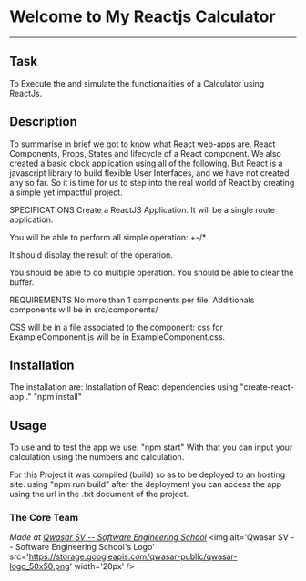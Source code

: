 # Welcome to My Reactjs Calculator
***

## Task
To Execute the and simulate the functionalities of a Calculator using ReactJs.

## Description
To summarise in brief we got to know what React web-apps are, React Components, Props, States and lifecycle of a React component. We also created a basic clock application using all of the following. But React is a javascript library to build flexible User Interfaces, and we have not created any so far. So it is time for us to step into the real world of React by creating a simple yet impactful project.

SPECIFICATIONS
Create a ReactJS Application.
It will be a single route application.

You will be able to perform all simple operation: +-/*

It should display the result of the operation.

You should be able to do multiple operation.
You should be able to clear the buffer.

REQUIREMENTS
No more than 1 components per file.
Additionals components will be in src/components/

CSS will be in a file associated to the component: css for ExampleComponent.js will be in ExampleComponent.css.


## Installation
The installation are:
Installation of React dependencies using
"create-react-app ."
"npm install"

## Usage
To use and to test the app we use:
"npm start"
With that you can input your calculation using the numbers and calculation.

For this Project it was compiled (build) so as to be deployed to an hosting site.
using "npm run build"
after the deployment you can access the app using the url in the .txt document of the project.

### The Core Team


<span><i>Made at <a href='https://qwasar.io'>Qwasar SV -- Software Engineering School</a></i></span>
<span><img alt='Qwasar SV -- Software Engineering School's Logo' src='https://storage.googleapis.com/qwasar-public/qwasar-logo_50x50.png' width='20px' /></span>
